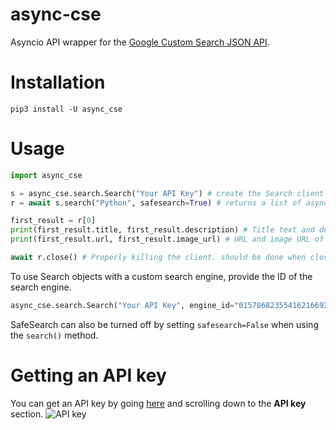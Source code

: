 # async-cse
Asyncio API wrapper for the [Google Custom Search JSON API](https://developers.google.com/custom-search/v1/overview).
# Installation
`pip3 install -U async_cse`
# Usage
```python
import async_cse

s = async_cse.search.Search("Your API Key") # create the Search client (uses Google by default!)
r = await s.search("Python", safesearch=True) # returns a list of async_cse.search.Result objects

first_result = r[0]
print(first_result.title, first_result.description) # Title text and description
print(first_result.url, first_result.image_url) # URL and image URL of the search result

await r.close() # Properly killing the client. should be done when closing your program
```
To use Search objects with a custom search engine, provide the ID of the search engine.
```python
async_cse.search.Search("Your API Key", engine_id="015786823554162166929:mywctwj8es4")
```
SafeSearch can also be turned off by setting `safesearch=False` when using the `search()` method.
# Getting an API key
You can get an API key by going [here](https://developers.google.com/custom-search/v1/overview) and scrolling down to the **API key** section.
![API key](https://i.imgur.com/pHXFiI8.png "Getting an API key")
